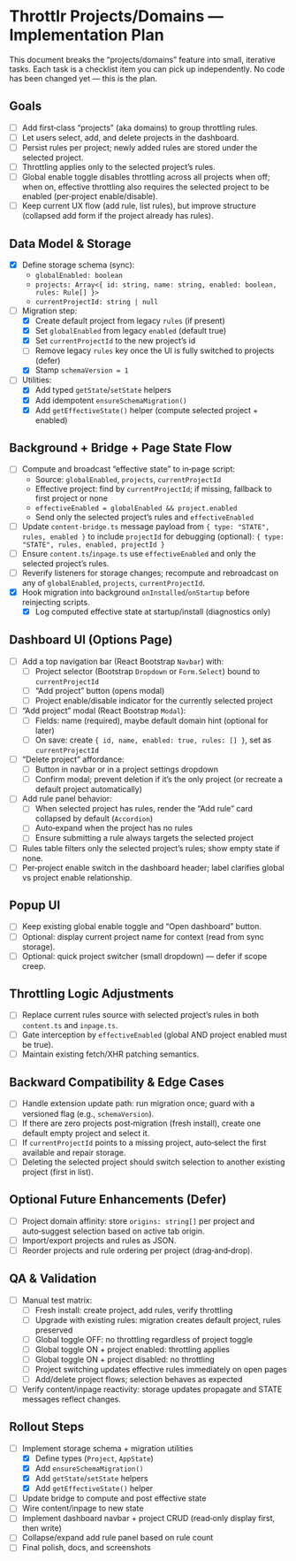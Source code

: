 # Throttlr Projects/Domains — Implementation Plan

This document breaks the “projects/domains” feature into small, iterative tasks. Each task is a checklist item you can pick up independently. No code has been changed yet — this is the plan.

## Goals

- [ ] Add first‑class “projects” (aka domains) to group throttling rules.
- [ ] Let users select, add, and delete projects in the dashboard.
- [ ] Persist rules per project; newly added rules are stored under the selected project.
- [ ] Throttling applies only to the selected project’s rules.
- [ ] Global enable toggle disables throttling across all projects when off; when on, effective throttling also requires the selected project to be enabled (per‑project enable/disable).
- [ ] Keep current UX flow (add rule, list rules), but improve structure (collapsed add form if the project already has rules).

## Data Model & Storage

- [x] Define storage schema (sync):
  - `globalEnabled: boolean`
  - `projects: Array<{ id: string, name: string, enabled: boolean, rules: Rule[] }>`
  - `currentProjectId: string | null`
- [ ] Migration step:
  - [x] Create default project from legacy `rules` (if present)
  - [x] Set `globalEnabled` from legacy `enabled` (default true)
  - [x] Set `currentProjectId` to the new project’s id
  - [ ] Remove legacy `rules` key once the UI is fully switched to projects (defer)
  - [x] Stamp `schemaVersion = 1`
- [ ] Utilities:
  - [x] Add typed `getState`/`setState` helpers
  - [x] Add idempotent `ensureSchemaMigration()`
  - [x] Add `getEffectiveState()` helper (compute selected project + enabled)

## Background + Bridge + Page State Flow

- [ ] Compute and broadcast “effective state” to in‑page script:
  - Source: `globalEnabled`, `projects`, `currentProjectId`
  - Effective project: find by `currentProjectId`; if missing, fallback to first project or none
  - `effectiveEnabled = globalEnabled && project.enabled`
  - Send only the selected project’s rules and `effectiveEnabled`
- [ ] Update `content-bridge.ts` message payload from `{ type: "STATE", rules, enabled }` to include `projectId` for debugging (optional): `{ type: "STATE", rules, enabled, projectId }`
- [ ] Ensure `content.ts`/`inpage.ts` use `effectiveEnabled` and only the selected project’s rules.
- [ ] Reverify listeners for storage changes; recompute and rebroadcast on any of `globalEnabled`, `projects`, `currentProjectId`.
- [x] Hook migration into background `onInstalled`/`onStartup` before reinjecting scripts.
  - [x] Log computed effective state at startup/install (diagnostics only)

## Dashboard UI (Options Page)

- [ ] Add a top navigation bar (React Bootstrap `Navbar`) with:
  - [ ] Project selector (Bootstrap `Dropdown` or `Form.Select`) bound to `currentProjectId`
  - [ ] “Add project” button (opens modal)
  - [ ] Project enable/disable indicator for the currently selected project
- [ ] “Add project” modal (React Bootstrap `Modal`):
  - [ ] Fields: name (required), maybe default domain hint (optional for later)
  - [ ] On save: create `{ id, name, enabled: true, rules: [] }`, set as `currentProjectId`
- [ ] “Delete project” affordance:
  - [ ] Button in navbar or in a project settings dropdown
  - [ ] Confirm modal; prevent deletion if it’s the only project (or recreate a default project automatically)
- [ ] Add rule panel behavior:
  - [ ] When selected project has rules, render the “Add rule” card collapsed by default (`Accordion`)
  - [ ] Auto‑expand when the project has no rules
  - [ ] Ensure submitting a rule always targets the selected project
- [ ] Rules table filters only the selected project’s rules; show empty state if none.
- [ ] Per‑project enable switch in the dashboard header; label clarifies global vs project enable relationship.

## Popup UI

- [ ] Keep existing global enable toggle and “Open dashboard” button.
- [ ] Optional: display current project name for context (read from sync storage).
- [ ] Optional: quick project switcher (small dropdown) — defer if scope creep.

## Throttling Logic Adjustments

- [ ] Replace current rules source with selected project’s rules in both `content.ts` and `inpage.ts`.
- [ ] Gate interception by `effectiveEnabled` (global AND project enabled must be true).
- [ ] Maintain existing fetch/XHR patching semantics.

## Backward Compatibility & Edge Cases

- [ ] Handle extension update path: run migration once; guard with a versioned flag (e.g., `schemaVersion`).
- [ ] If there are zero projects post‑migration (fresh install), create one default empty project and select it.
- [ ] If `currentProjectId` points to a missing project, auto‑select the first available and repair storage.
- [ ] Deleting the selected project should switch selection to another existing project (first in list).

## Optional Future Enhancements (Defer)

- [ ] Project domain affinity: store `origins: string[]` per project and auto‑suggest selection based on active tab origin.
- [ ] Import/export projects and rules as JSON.
- [ ] Reorder projects and rule ordering per project (drag‑and‑drop).

## QA & Validation

- [ ] Manual test matrix:
  - [ ] Fresh install: create project, add rules, verify throttling
  - [ ] Upgrade with existing rules: migration creates default project, rules preserved
  - [ ] Global toggle OFF: no throttling regardless of project toggle
  - [ ] Global toggle ON + project enabled: throttling applies
  - [ ] Global toggle ON + project disabled: no throttling
  - [ ] Project switching updates effective rules immediately on open pages
  - [ ] Add/delete project flows; selection behaves as expected
- [ ] Verify content/inpage reactivity: storage updates propagate and STATE messages reflect changes.

## Rollout Steps

- [ ] Implement storage schema + migration utilities
  - [x] Define types (`Project`, `AppState`)
  - [x] Add `ensureSchemaMigration()`
  - [x] Add `getState`/`setState` helpers
  - [x] Add `getEffectiveState()` helper
- [ ] Update bridge to compute and post effective state
- [ ] Wire content/inpage to new state
- [ ] Implement dashboard navbar + project CRUD (read‑only display first, then write)
- [ ] Collapse/expand add rule panel based on rule count
- [ ] Final polish, docs, and screenshots
